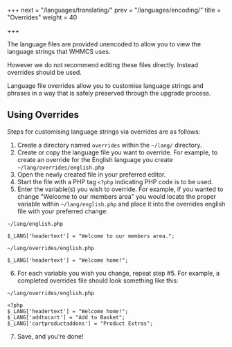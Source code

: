 +++
next = "/languages/translating/"
prev = "/languages/encoding/"
title = "Overrides"
weight = 40

+++

The language files are provided unencoded to allow you to view the language strings that WHMCS uses.

However we do not recommend editing these files directly. Instead overrides should be used.

Language file overrides allow you to customise language strings and phrases in a way that is safely preserved through the upgrade process.

## Using Overrides

Steps for customising language strings via overrides are as follows:

1. Create a directory named `overrides` within the `~/lang/` directory.
2. Create or copy the language file you want to override. For example, to create an override for the English language you create `~/lang/overrides/english.php`
3. Open the newly created file in your preferred editor.
4. Start the file with a PHP tag `<?php` indicating PHP code is to be used.
5. Enter the variable(s) you wish to override. For example, if you wanted to change "Welcome to our members area" you would locate the proper variable within `~/lang/english.php` and place it into the overrides english file with your preferred change:

`~/lang/english.php`
```
$_LANG['headertext'] = "Welcome to our members area.";
```

`~/lang/overrides/english.php`
```
$_LANG['headertext'] = "Welcome home!";
```

6. For each variable you wish you change, repeat step #5. For example, a completed overrides file should look something like this:

`~/lang/overrides/english.php`
```
<?php
$_LANG['headertext'] = "Welcome home!";
$_LANG['addtocart'] = "Add to Basket";
$_LANG['cartproductaddons'] = "Product Extras";
```

7. Save, and you're done!
